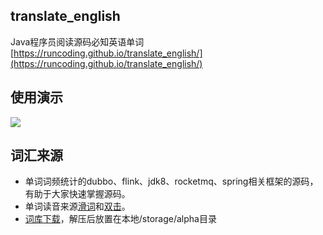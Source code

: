 ## translate_english
Java程序员阅读源码必知英语单词
[https://runcoding.github.io/translate_english/](https://runcoding.github.io/translate_english/)
 
## 使用演示 
![](https://runcoding.github.io/static/wiki/pic20190920161332.gif)
 
## 词汇来源
- 单词词频统计的dubbo、flink、jdk8、rocketmq、spring相关框架的源码，有助于大家快速掌握源码。
- 单词读音来源[滑词](https://translate.google.cn)和[双击](http://dict.cn)。
- [词库下载](https://pan.baidu.com/s/1cebgk2cfl-kDy8Zf6TVvng)，解压后放置在本地/storage/alpha目录
